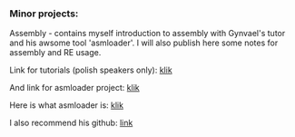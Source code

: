 ### Minor projects:
Assembly - contains myself introduction to assembly with Gynvael's tutor and his awsome tool 'asmloader'. I will also publish here some notes for assembly and RE usage.

Link for tutorials (polish speakers only):
[klik](https://www.youtube.com/playlist?list=PL7CA8FE35B665D4DD)

And link for asmloader project:
[klik](https://github.com/gynvael/asmloader)

Here is what asmloader is:
[klik](http://gynvael.coldwind.pl/?id=387)

I also recommend his github:
[link](https://github.com/gynvael)
